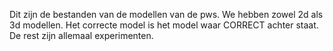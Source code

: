 Dit zijn de bestanden van de modellen van de pws. We hebben zowel 2d als 3d modellen. Het correcte model is het model waar CORRECT achter staat. De rest zijn allemaal experimenten. 
